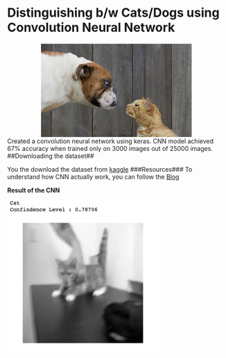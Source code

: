# Distinguishing b/w Cats/Dogs using Convolution Neural Network 
<center >
  <img src="./images/img.tiff" width="350"/ align="center">
</center>
Created a convolution neural network using keras. CNN model achieved 67% accuracy when trained only on 3000 images out of 25000 images.
##Downloading the dataset## 
<p >You the download the dataset from  <a href="https://www.kaggle.com/c/dogs-vs-cats">kaggle</a>
###Resources###
To understand how CNN actually work, you can follow the <a href="http://colah.github.io/posts/2014-07-Conv-Nets-Modular/">Blog</a>
</p>


**Result of the CNN**
<p >
  <img src="./images/cat_eg.tiff" width="350"/>
</p>